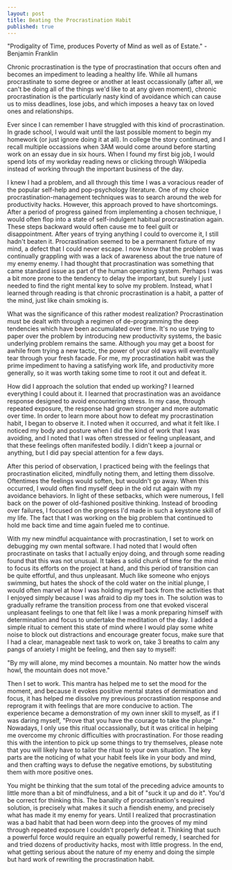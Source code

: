 ```yaml
---
layout: post
title: Beating the Procrastination Habit
published: true
---
```


"Prodigality of Time, produces Poverty of Mind as well as of Estate." - Benjamin Franklin

Chronic procrastination is the type of procrastination that occurs often and becomes an impediment to leading a healthy life. While all humans procrastinate to some degree or another at least occassionally (after all, we can't be doing all of the things we'd like to at any given moment), chronic procrastination is the particularly nasty kind of avoidance which can cause us to miss deadlines, lose jobs, and which imposes a heavy tax on loved ones and relationships.

Ever since I can remember I have struggled with this kind of procrastination. In grade school, I would wait until the last possible moment to begin my homework (or just ignore doing it at all). In college the story continued, and I recall multiple occassions when 3AM would come around before starting work on an essay due in six hours. When I found my first big job, I would spend lots of my workday reading news or clicking through Wikipedia instead of working through the important business of the day.

I knew I had a problem, and all through this time I was a voracious reader of the popular self-help and pop-psychology literature. One of my choice procrastination-management techniques was to search around the web for productivity hacks.
However, this approach proved to have shortcomings. After a period of progress gained from implementing a chosen technique, I would often flop into a state of self-indulgent habitual procrastination again. These steps backward would often cause me to feel guilt or disappointment. After years of trying anything I could to overcome it, I still hadn't beaten it. Procrastination seemed to be a permanent fixture of my mind, a defect that I could never escape. I now know that the problem I was continually grappling with was a lack of awareness about the true nature of my enemy enemy. I had thought that procrastination was something that came standard issue as part of the human operating system. Perhaps I was a bit more prone to the tendency to delay the important, but surely I just needed to find the right mental key to solve my problem. Instead, what I learned through reading is that chronic procrastination is a habit, a patter of the mind, just like chain smoking is.

What was the significance of this rather modest realization? Procrastination must be dealt with through a regimen of de-programming the deep tendencies which have been accumulated over time. It's no use trying to paper over the problem by introducing new productivity systems, the basic underlying problem remains the same. Although you may get a boost for awhile from trying a new tactic, the power of your old ways will eventually tear through your fresh facade. For me, my procrastination habit was the prime impediment to having a satisfying work life, and productivity more generally, so it was worth taking some time to root it out and defeat it.

How did I approach the solution that ended up working? I learned everything I could about it. I learned that procrastination was an avoidance response designed to avoid encountering stress. In my case, through repeated exposure, the response had grown stronger and more automatic over time. In order to learn more about how to defeat my procrastination habit, I began to observe it. I noted when it occurred, and what it felt like. I noticed my body and posture when I did the kind of work that I was avoiding, and I noted that I was often stressed or feeling unpleasant, and that these feelings often manifested bodily. I didn't keep a journal or anything, but I did pay special attention for a few days.

After this period of observation, I practiced being with the feelings that procrastination elicited, mindfully noting them, and letting them dissolve. Oftentimes the feelings would soften, but wouldn't go away. When this occurred, I would often find myself deep in the old rut again with my avoidance behaviors. In light of these setbacks, which were numerous, I fell back on the power of old-fashioned positive thinking. Instead of brooding over failures, I focused on the progress I'd made in such a keystone skill of my life. The fact that I was working on the big problem that continued to hold me back time and time again fueled me to continue.

With my new mindful acquaintance with procrastination, I set to work on debugging my own mental software. I had noted that I would often procrastinate on tasks that I actually enjoy doing, and through some reading found that this was not unusual. It takes a solid chunk of time for the mind to focus its efforts on the project at hand, and this period of transition can be quite effortful, and thus unpleasant. Much like someone who enjoys swimming, but hates the shock of the cold water on the initial plunge, I would often marvel at how I was holding myself back from the activities that I enjoyed simply because I was afraid to dip my toes in. The solution was to gradually reframe the transition process from one that evoked visceral unpleasant feelings to one that felt like I was a monk preparing himself with determination and focus to undertake the meditation of the day. I added a simple ritual to cement this state of mind where I would play some white noise to block out distractions and encourage greater focus, make sure that I had a clear, manageable next task to work on, take 3 breaths to calm any pangs of anxiety I might be feeling, and then say to myself:

"By my will alone, my mind becomes a mountain. No matter how the winds howl, the mountain does not move."

Then I set to work. This mantra has helped me to set the mood for the moment, and because it evokes positive mental states of dermination and focus, it has helped me dissolve my previous procrastination response and reprogram it with feelings that are more conducive to action. The experience became a demonstration of my own inner skill to myself, as if I was daring myself, "Prove that you have the courage to take the plunge." Nowadays, I only use this ritual occassionally, but it was critical in helping me overcome my chronic difficulties with procrastination. For those reading this with the intention to pick up some things to try themselves, please note that you will likely have to tailor the ritual to your own situation. The key parts are the noticing of what your habit feels like in your body and mind, and then crafting ways to defuse the negative emotions, by substituting them with more positive ones.

You might be thinking that the sum total of the preceding advice amounts to little more than a bit of mindfulness, and a bit of "suck it up and do it". You'd be correct for thinking this. The banality of procrastination's required solution, is precisely what makes it such a fiendish enemy, and precisely what has made it my enemy for years. Until I realized that procrastination was a bad habit that had been worn deep into the grooves of my mind through repeated exposure I couldn't properly defeat it. Thinking that such a powerful force would require an equally powerful remedy, I searched for and tried dozens of productivity hacks, most with little progress. In the end, what getting serious about the nature of my enemy and doing the simple but hard work of rewriting the procrastination habit.
